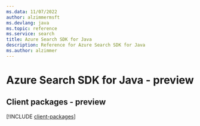 ```yaml
---
ms.data: 11/07/2022
author: alzimmermsft
ms.devlang: java
ms.topic: reference
ms.service: search
title: Azure Search SDK for Java
description: Reference for Azure Search SDK for Java
ms.author: alzimmer
---
```

# Azure Search SDK for Java - preview

## Client packages - preview
[!INCLUDE [client-packages](search-client-index.md)]